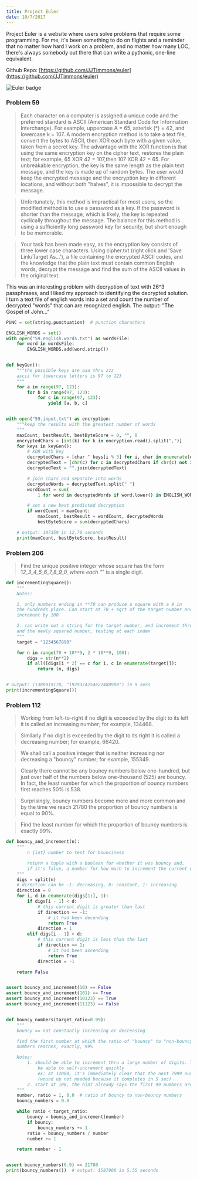 ```yaml
---
title: Project Euler
date: 10/7/2017
---
```


Project Euler is a website where users solve problems
that require some programming. For me, it's been something to
do on flights and a reminder that no matter how hard I work on a problem, and no
matter how many LOC, there's always somebody out there that can write a pythonic,
one-line equivalent.

Github Repo: [https://github.com/JJTimmons/euler](https://github.com/JJTimmons/euler)

![Euler badge](https://projecteuler.net/profile/jjtimmons.png)

### Problem 59

> Each character on a computer is assigned a unique code and the preferred standard is ASCII (American Standard Code for Information Interchange).
> For example, uppercase A = 65, asterisk (\*) = 42, and lowercase k = 107.
> A modern encryption method is to take a text file, convert the bytes to ASCII, then XOR each byte with a given value, taken from a secret key.
> The advantage with the XOR function is that using the same encryption key on the cipher text, restores the plain text; for example, 65 XOR 42 = 107,then 107 XOR 42 = 65.
> For unbreakable encryption, the key is the same length as the plain text message, and the key is made up of random bytes.
> The user would keep the encrypted message and the encryption key in different locations, and without both "halves", it is impossible to decrypt the message.

> Unfortunately, this method is impractical for most users, so the modified method is to use a password as a key.
> If the password is shorter than the message, which is likely, the key is repeated cyclically throughout the message.
> The balance for this method is using a sufficiently long password key for security, but short enough to be memorable.

> Your task has been made easy, as the encryption key consists of three lower case characters.
> Using cipher.txt (right click and 'Save Link/Target As...'), a file containing the encrypted ASCII codes, and the knowledge that the plain text must contain common English words, decrypt the message and find the sum of the ASCII values in the original text.

This was an interesting problem with decryption of text with 26^3 passphrases, and I liked my approach to identifying the decrypted solution. I turn a text file of english words into a set and count the number of decrypted "words" that can are recognized english. The output: "The Gospel of John..."

```python
PUNC = set(string.punctuation)  # punction characters

ENGLISH_WORDS = set()
with open("59.english.words.txt") as wordsFile:
    for word in wordsFile:
        ENGLISH_WORDS.add(word.strip())


def keyGen():
    """the possible keys are aaa thru zzz
    ascii for lowercase letters is 97 to 123
    """
    for a in range(97, 123):
        for b in range(97, 123):
            for c in range(97, 123):
                yield [a, b, c]


with open("59.input.txt") as encryption:
    """keep the results with the greatest number of words
    """
    maxCount, bestResult, bestByteScore = 0, "", 0
    encryptedChars = [int(k) for k in encryption.read().split(",")]
    for keys in keyGen():
        # XOR with key
        decryptedChars = [char ^ keys[i % 3] for i, char in enumerate(encryptedChars)]
        decryptedText = [chr(c) for c in decryptedChars if chr(c) not in PUNC]
        decryptedText = "".join(decryptedText)

        # join chars and separate into words
        decryptedWords = decryptedText.split(" ")
        wordCount = sum(
            1 for word in decryptedWords if word.lower() in ENGLISH_WORDS)

        # set a new best predicted decryption
        if wordCount > maxCount:
            maxCount, bestResult = wordCount, decryptedWords
            bestByteScore = sum(decryptedChars)

    # output: 107359 in 12.76 seconds
    print(maxCount, bestByteScore, bestResult)
```

### Problem 206

> Find the unique positive integer whose square has the form 1*2_3_4_5_6_7_8_9_0, where each "*" is a single digit.

```python
def incrementingSquare():
    """
    Notes:

    1. only numbers ending in **70 can produce a square with a 9 in
    the hundreds place. Can start at 70 + sqrt of the target number and
    increment by 100

    2. can write out a string for the target number, and increment thru both it
    and the newly squared number, testing at each index
    """
    target = "1234567890"

    for n in range(70 + 10**9, 2 * 10**9, 100):
        digs = str(n**2)
        if all([digs[i * 2] == c for i, c in enumerate(target)]):
            return (n, digs)


# output: (1389019170, "1929374254627488900") in 9 secs
print(incrementingSquare())
```

### Problem 112

> Working from left-to-right if no digit is exceeded by the digit to its left it is called an increasing number; for example, 134468.

> Similarly if no digit is exceeded by the digit to its right it is called a decreasing number; for example, 66420.

> We shall call a positive integer that is neither increasing nor decreasing a "bouncy" number; for example, 155349.

> Clearly there cannot be any bouncy numbers below one-hundred, but just over half of the numbers below one-thousand (525) are bouncy. In fact, the least number for which the proportion of bouncy numbers first reaches 50% is 538.

> Surprisingly, bouncy numbers become more and more common and by the time we reach 21780 the proportion of bouncy numbers is equal to 90%.

> Find the least number for which the proportion of bouncy numbers is exactly 99%.

```python
def bouncy_and_increment(n):
    """
        n {int} number to test for bounciness

        return a tuple with a boolean for whether it was bouncy and,
        if it's false, a number for how much to increment the current number by
    """
    digs = split(n)
    # direction can be -1: decreasing, 0: constant, 1: increasing
    direction = 0
    for i, d in enumerate(digs[1:], 1):
        if digs[i - 1] < d:
            # this current digit is greater than last
            if direction == -1:
                # it had been decending
                return True
            direction = 1
        elif digs[i - 1] > d:
            # this current digit is less than the last
            if direction == 1:
                # it had been ascending
                return True
            direction = -1

    return False


assert bouncy_and_increment(10) == False
assert bouncy_and_increment(101) == True
assert bouncy_and_increment(10123) == True
assert bouncy_and_increment(11123) == False


def bouncy_numbers(target_ratio=0.99):
    """
    bouncy == not constantly increasing or decreasing

    find the first number at which the ratio of "bouncy" to "non-bouncy"
    numbers reaches, exactly, 99%

    Notes:
        1. should be able to increment thru a large number of digits. The loop should
            be able to self-increment quickly
            ex: at 12000, it's immediately clear that the next 7999 numbers are not-bouncy
            (wound up not needed because it completes in 5 sec)
        2. start at 100, the hint already says the first 99 numbers are not-bouncy
    """
    number, ratio = 1, 0.0  # ratio of bouncy to non-bouncy numbers
    bouncy_numbers = 0.0

    while ratio < target_ratio:
        bouncy = bouncy_and_increment(number)
        if bouncy:
            bouncy_numbers += 1
        ratio = bouncy_numbers / number
        number += 1

    return number - 1


assert bouncy_numbers(0.9) == 21780
print(bouncy_numbers())  # output: 1587000 in 5.55 seconds
```
